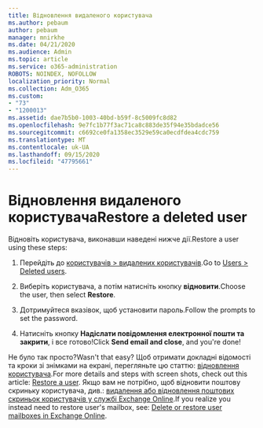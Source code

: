 ```yaml
---
title: Відновлення видаленого користувача
ms.author: pebaum
author: pebaum
manager: mnirkhe
ms.date: 04/21/2020
ms.audience: Admin
ms.topic: article
ms.service: o365-administration
ROBOTS: NOINDEX, NOFOLLOW
localization_priority: Normal
ms.collection: Adm_O365
ms.custom:
- "73"
- "1200013"
ms.assetid: dae7b5b0-1003-40bd-b59f-8c5009fc8d82
ms.openlocfilehash: 9e7fc1b77f3ac71ca8c883de35f94e35bdadce56
ms.sourcegitcommit: c6692ce0fa1358ec3529e59ca0ecdfdea4cdc759
ms.translationtype: MT
ms.contentlocale: uk-UA
ms.lasthandoff: 09/15/2020
ms.locfileid: "47795661"
---
```

# <a name="restore-a-deleted-user"></a><span data-ttu-id="f791d-102">Відновлення видаленого користувача</span><span class="sxs-lookup"><span data-stu-id="f791d-102">Restore a deleted user</span></span>

<span data-ttu-id="f791d-103">Відновіть користувача, виконавши наведені нижче дії.</span><span class="sxs-lookup"><span data-stu-id="f791d-103">Restore a user using these steps:</span></span>
  
1. <span data-ttu-id="f791d-104">Перейдіть до [користувачів \> видалених користувачів](https://admin.microsoft.com/adminportal/home#/deletedusers).</span><span class="sxs-lookup"><span data-stu-id="f791d-104">Go to [Users \> Deleted users](https://admin.microsoft.com/adminportal/home#/deletedusers).</span></span>

2. <span data-ttu-id="f791d-105">Виберіть користувача, а потім натисніть кнопку **відновити**.</span><span class="sxs-lookup"><span data-stu-id="f791d-105">Choose the user, then select **Restore**.</span></span>

3. <span data-ttu-id="f791d-106">Дотримуйтеся вказівок, щоб установити пароль.</span><span class="sxs-lookup"><span data-stu-id="f791d-106">Follow the prompts to set the password.</span></span>

4. <span data-ttu-id="f791d-107">Натисніть кнопку **Надіслати повідомлення електронної пошти та закрити**, і все готово!</span><span class="sxs-lookup"><span data-stu-id="f791d-107">Click **Send email and close**, and you're done!</span></span>

<span data-ttu-id="f791d-108">Не було так просто?</span><span class="sxs-lookup"><span data-stu-id="f791d-108">Wasn't that easy?</span></span> <span data-ttu-id="f791d-109">Щоб отримати докладні відомості та кроки зі знімками на екрані, перегляньте цю статтю: [відновлення користувача](https://docs.microsoft.com/microsoft-365/admin/add-users/restore-user).</span><span class="sxs-lookup"><span data-stu-id="f791d-109">For more details and steps with screen shots, check out this article: [Restore a user](https://docs.microsoft.com/microsoft-365/admin/add-users/restore-user).</span></span> <span data-ttu-id="f791d-110">Якщо вам не потрібно, щоб відновити поштову скриньку користувача, див.: [видалення або відновлення поштових скриньок користувачів у службі Exchange Online](https://docs.microsoft.com/exchange/recipients-in-exchange-online/delete-or-restore-mailboxes).</span><span class="sxs-lookup"><span data-stu-id="f791d-110">If you realize you instead need to restore user's mailbox, see: [Delete or restore user mailboxes in Exchange Online](https://docs.microsoft.com/exchange/recipients-in-exchange-online/delete-or-restore-mailboxes).</span></span>